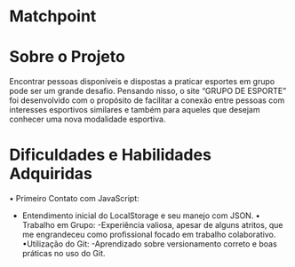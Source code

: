 # Matchpoint
# Sobre o Projeto
Encontrar pessoas disponíveis e dispostas a praticar esportes em grupo pode ser um grande desafio. Pensando nisso, o site “GRUPO DE ESPORTE” foi desenvolvido com o propósito de facilitar a conexão entre pessoas com interesses esportivos similares e também para aqueles que desejam conhecer uma nova modalidade esportiva.

# Dificuldades e Habilidades Adquiridas
• Primeiro Contato com JavaScript:
- Entendimento inicial do LocalStorage e seu manejo com JSON.
• Trabalho em Grupo:
-Experiência valiosa, apesar de alguns atritos, que me engrandeceu como profissional focado em trabalho colaborativo.
•Utilização do Git:
-Aprendizado sobre versionamento correto e boas práticas no uso do Git.
